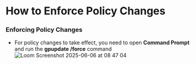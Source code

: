 # How to Enforce Policy Changes
### Enforcing Policy Changes
- For policy changes to take effect, you need to open **Command Prompt** and run the **gpupdate /force** command
![Loom Screenshot 2025-06-06 at 08 47 04](https://github.com/user-attachments/assets/30f20ad0-7a17-4016-b000-d2a93f005c30)
